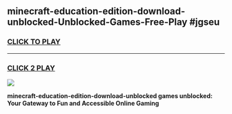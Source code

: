 
## minecraft-education-edition-download-unblocked-Unblocked-Games-Free-Play #jgseu
<h3>
<a href="https://us.freeplayer.one?title=minecraft-education-edition-download-unblocked&ref=9M">CLICK TO PLAY</a></h3>
<hr>

<h3>
<a href="https://us.freeplayer.one?title=minecraft-education-edition-download-unblocked&ref=9M">CLICK 2 PLAY</a>
  
</h3>

<a href="https://us.freeplayer.one?title=minecraft-education-edition-download-unblocked&ref=9M"><img src="https://clearcache.store/games.png"></a>


**minecraft-education-edition-download-unblocked games unblocked: Your Gateway to Fun and Accessible Online Gaming**
